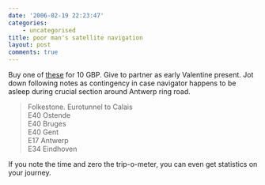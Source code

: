 ```yaml
---
date: '2006-02-19 22:23:47'
categories:
    - uncategorised
title: poor man's satellite navigation
layout: post
comments: true
---
```

Buy one of
[these](http://www.amazon.co.uk/exec/obidos/ASIN/0749547103/qid=1140362110/sr=2-2/ref=sr_2_3_2/026-5546328-6308424)
for 10 GBP. Give to partner as early Valentine present. Jot down
following notes as contingency in case navigator happens to be asleep
during crucial section around Antwerp ring road.
> Folkestone. Eurotunnel to Calais  
>  E40 Ostende  
>  E40 Bruges  
>  E40 Gent  
>  E17 Antwerp  
>  E34 Eindhoven

If you note the time and zero the trip-o-meter, you can even get
statistics on your journey.
